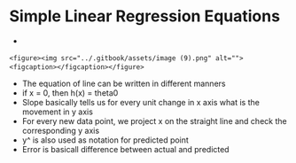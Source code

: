 # Simple Linear Regression Equations

*

    <figure><img src="../.gitbook/assets/image (9).png" alt=""><figcaption></figcaption></figure>
* The equation of line can be written in different manners
* if x = 0, then h(x) = theta0
* Slope basically tells us for every unit change in x axis what is the movement in y axis
* For every new data point, we project x on the straight line and check the corresponding y axis
* y^ is also used as notation for predicted point
* Error is basicall difference between actual and predicted
